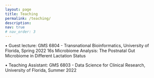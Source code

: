 ```yaml
---
layout: page
title: Teaching
permalink: /teaching/
description:
nav: true
# nav_order: 3
---
```


• Guest lecture: GMS 6804 - Transnational Bioinformatics, University of Florida, Spring 2022
                 16s Microbiome Analysis: The Postnatal Gut Microbiome in Different Lactation Status
                 
• Teaching Assistant: GMS 6803 - Data Science for Clinical Research, University of Florida, Summer 2022

